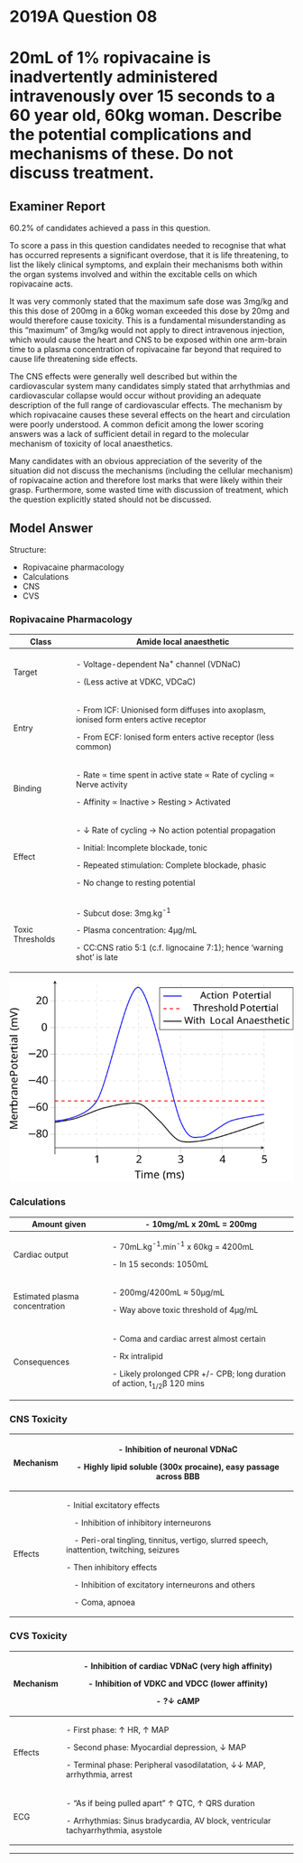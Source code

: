 <div class = "saq"> 

# 2019A Question 08 
# 20mL of 1% ropivacaine is inadvertently administered intravenously over 15 seconds to a 60 year old, 60kg woman. Describe the potential complications and mechanisms of these. Do not discuss treatment.


## Examiner Report
60.2% of candidates achieved a pass in this question.

To score a pass in this question candidates needed to recognise that what has occurred represents a significant overdose, that it is life threatening, to list the likely clinical symptoms, and explain their mechanisms both within the organ systems involved and within the excitable cells on which ropivacaine acts.


It was very commonly stated that the maximum safe dose was 3mg/kg and this this dose of 200mg in a 60kg woman exceeded this dose by 20mg and would therefore cause toxicity. This is a fundamental misunderstanding as this “maximum” of 3mg/kg would not apply to direct intravenous injection, which would cause the heart and CNS to be exposed within one arm-brain time to a plasma concentration of ropivacaine far beyond that required to cause life threatening side effects.


The CNS effects were generally well described but within the cardiovascular system many candidates simply stated that arrhythmias and cardiovascular collapse would occur without providing an adequate description of the full range of cardiovascular effects. The mechanism by which ropivacaine causes these several effects on the heart and circulation were poorly understood. A common deficit among the lower scoring answers was a lack of sufficient detail in regard to the molecular mechanism of toxicity of local anaesthetics.


Many candidates with an obvious appreciation of the severity of the situation did not discuss the mechanisms (including the cellular mechanism) of ropivacaine action and therefore lost marks that were likely within their grasp. Furthermore, some wasted time with discussion of treatment, which the question explicitly stated should not be discussed.

## Model Answer
Structure:
- Ropivacaine pharmacology
- Calculations
- CNS
- CVS

### Ropivacaine Pharmacology

|Class|Amide local anaesthetic|
| -- | -- |
|Target|<p>- Voltage-dependent Na<sup>+</sup> channel (VDNaC)</p><p>- (Less active at VDKC, VDCaC)</p>|
|Entry|<p>- From ICF: Unionised form diffuses into axoplasm, ionised form enters active receptor</p><p>- From ECF: Ionised form enters active receptor (less common)</p>|
|Binding|<p>- Rate ∝ time spent in active state ∝ Rate of cycling ∝ Nerve activity</p><p>- Affinity ∝ Inactive > Resting > Activated</p>|
|Effect|<p>- ↓ Rate of cycling → No action potential propagation</p><p>- Initial: Incomplete blockade, tonic</p><p>- Repeated stimulation: Complete blockade, phasic</p><p>- No change to resting potential</p>|
|Toxic Thresholds|<p>- Subcut dose: 3mg.kg<sup>-1</sup></p><p>- Plasma concentration: 4μg/mL</p><p>- CC:CNS ratio 5:1 (c.f. lignocaine 7:1); hence ‘warning shot’ is late</p>|

<img src="resources\ap-with-la.svg">

### Calculations

|Amount given|- 10mg/mL x 20mL = 200mg|
| -- | -- |
|Cardiac output|<p>- 70mL.kg<sup>-1</sup>.min<sup>-1</sup> x 60kg = 4200mL</p><p>- In 15 seconds: 1050mL</p>|
|Estimated plasma concentration|<p>- 200mg/4200mL ≈ 50μg/mL</p><p>- Way above toxic threshold of 4μg/mL</p>|
|Consequences|<p>- Coma and cardiac arrest almost certain</p><p>- Rx intralipid</p><p>- Likely prolonged CPR +/- CPB; long duration of action, t<sub>1/2</sub>β 120 mins</p>|

### CNS Toxicity

|Mechanism|<p>- Inhibition of neuronal VDNaC</p><p>- Highly lipid soluble (300x procaine), easy passage across BBB</p>|
| -- | -- |
|Effects|<p>- Initial excitatory effects</p><p>&emsp;- Inhibition of inhibitory interneurons</p><p>&emsp;- Peri-oral tingling, tinnitus, vertigo, slurred speech, inattention, twitching, seizures</p><p>- Then inhibitory effects</p><p>&emsp;- Inhibition of excitatory interneurons and others</p><p>&emsp;- Coma, apnoea</p>|

### CVS Toxicity

|Mechanism|<p>- Inhibition of cardiac VDNaC (very high affinity)</p><p>- Inhibition of VDKC and VDCC (lower affinity)</p><p>- ?↓ cAMP</p>|
| -- | -- |
|Effects|<p>- First phase: ↑ HR, ↑ MAP</p><p>- Second phase: Myocardial depression, ↓ MAP</p><p>- Terminal phase: Peripheral vasodilatation, ↓↓ MAP, arrhythmia, arrest</p>|
|ECG|<p>- “As if being pulled apart” ↑ QTC, ↑ QRS duration</p><p>- Arrhythmias: Sinus bradycardia, AV block, ventricular tachyarrhythmia, asystole</p>|



--- 

</div>